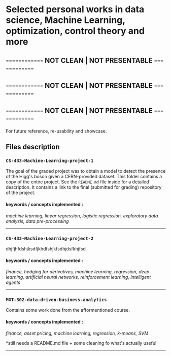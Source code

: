 # Selected personal works in data science, Machine Learning, optimization, control theory and more 
## ------------ NOT CLEAN | NOT PRESENTABLE ------------
## ------------ NOT CLEAN | NOT PRESENTABLE ------------
## ------------ NOT CLEAN | NOT PRESENTABLE ------------


For future reference, re-usability and showcase.

## Files description 

### `CS-433-Machine-Learning-project-1`
The goal of the graded project was to obtain a model to detect the presence of the Higg's boson given a CERN-provided dataset. This folder contains a copy of the entire project. See the `README.md` file inside for a detailed description. It contains a link to the final (submitted for grading) repository of the project.

#### keywords / concepts implemented : 
*machine learning, linear regression, logistic regression, exploratory data analysis, data pre-processing*

---

### `CS-433-Machine-Learning-project-2`
dhjfjhfdshjksdfjkhdfshjkfsdhjdsfkhjfsd

#### keywords / concepts implemented : 
*finance, hedging for derivatives, machine learning, regression, deep learning, artificial neural networks, reinforcement learning, intelligent agents*

---

### `MGT-302-data-driven-business-analytics`
Contains some work done from the afformentioned course. 

#### keywords / concepts implemented : 
*finance, asset pricing, machine learning, regression, k-means, SVM*

*still needs a README.md file + some cleaning fo what's actually useful

---
